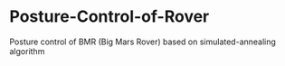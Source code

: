 # Posture-Control-of-Rover
Posture control of BMR (Big Mars Rover) based on simulated-annealing algorithm

